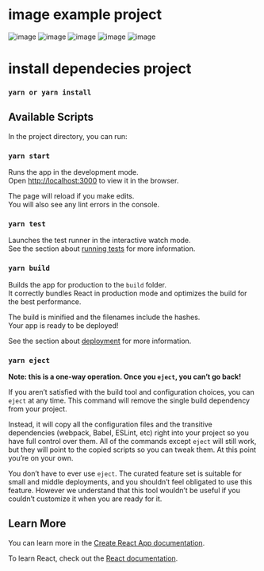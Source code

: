 # image example project
![image](https://github.com/user-attachments/assets/921e9538-f008-45eb-990f-1d5e79c15489)
![image](https://github.com/user-attachments/assets/75aed8a4-af3e-4e84-a2e5-2b0fb08fcded)
![image](https://github.com/user-attachments/assets/f1374e89-f660-4745-8027-df008e600d16)
![image](https://github.com/user-attachments/assets/354e0b39-6115-43ca-8411-21f117e1eba9)
![image](https://github.com/user-attachments/assets/a1afbf4e-96f0-40db-a5fa-6d8212eb1f07)




# install dependecies project

### `yarn or yarn install`

## Available Scripts

In the project directory, you can run:

### `yarn start`

Runs the app in the development mode.\
Open [http://localhost:3000](http://localhost:3000) to view it in the browser.

The page will reload if you make edits.\
You will also see any lint errors in the console.

### `yarn test`

Launches the test runner in the interactive watch mode.\
See the section about [running tests](https://facebook.github.io/create-react-app/docs/running-tests) for more information.

### `yarn build`

Builds the app for production to the `build` folder.\
It correctly bundles React in production mode and optimizes the build for the best performance.

The build is minified and the filenames include the hashes.\
Your app is ready to be deployed!

See the section about [deployment](https://facebook.github.io/create-react-app/docs/deployment) for more information.

### `yarn eject`

**Note: this is a one-way operation. Once you `eject`, you can’t go back!**

If you aren’t satisfied with the build tool and configuration choices, you can `eject` at any time. This command will remove the single build dependency from your project.

Instead, it will copy all the configuration files and the transitive dependencies (webpack, Babel, ESLint, etc) right into your project so you have full control over them. All of the commands except `eject` will still work, but they will point to the copied scripts so you can tweak them. At this point you’re on your own.

You don’t have to ever use `eject`. The curated feature set is suitable for small and middle deployments, and you shouldn’t feel obligated to use this feature. However we understand that this tool wouldn’t be useful if you couldn’t customize it when you are ready for it.

## Learn More

You can learn more in the [Create React App documentation](https://facebook.github.io/create-react-app/docs/getting-started).

To learn React, check out the [React documentation](https://reactjs.org/).
